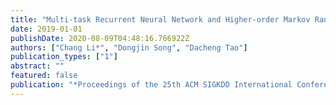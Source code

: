 ```yaml
---
title: "Multi-task Recurrent Neural Network and Higher-order Markov Random Fields for Stock Price Prediction"
date: 2019-01-01
publishDate: 2020-08-09T04:48:16.766922Z
authors: ["Chang Li*", "Dongjin Song", "Dacheng Tao"]
publication_types: ["1"]
abstract: ""
featured: false
publication: "*Proceedings of the 25th ACM SIGKDD International Conference on Knowledge Discovery  and  Data  Mining  (KDD)*"
---
```


